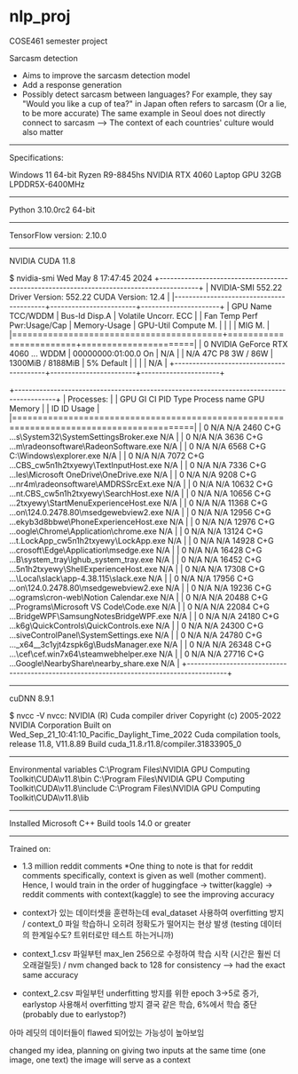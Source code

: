 # nlp_proj

COSE461 semester project

Sarcasm detection
- Aims to improve the sarcasm detection model
- Add a response generation
- Possibly detect sarcasm between languages?
    For example, they say "Would you like a cup of tea?" in Japan often refers to sarcasm (Or a lie, to be more accurate)
    The same example in Seoul does not directly connect to sarcasm --> The context of each countries' culture would also matter

_____________________________________________________________________________________________________

Specifications:

Windows 11 64-bit
Ryzen R9-8845hs
NVIDIA RTX 4060 Laptop GPU
32GB LPDDR5X-6400MHz
_____________________________________________________________________________________________________

Python 3.10.0rc2 64-bit
_____________________________________________________________________________________________________

TensorFlow version: 2.10.0
_____________________________________________________________________________________________________

NVIDIA CUDA 11.8

$ nvidia-smi
Wed May  8 17:47:45 2024
+-----------------------------------------------------------------------------------------+
| NVIDIA-SMI 552.22                 Driver Version: 552.22         CUDA Version: 12.4     |
|-----------------------------------------+------------------------+----------------------+
| GPU  Name                     TCC/WDDM  | Bus-Id          Disp.A | Volatile Uncorr. ECC |
| Fan  Temp   Perf          Pwr:Usage/Cap |           Memory-Usage | GPU-Util  Compute M. |
|                                         |                        |               MIG M. |
|=========================================+========================+======================|
|   0  NVIDIA GeForce RTX 4060 ...  WDDM  |   00000000:01:00.0  On |                  N/A |
| N/A   47C    P8              3W /   86W |    1300MiB /   8188MiB |      5%      Default |
|                                         |                        |                  N/A |
+-----------------------------------------+------------------------+----------------------+
                                                                                
+-----------------------------------------------------------------------------------------+
| Processes:                                                                              |
|  GPU   GI   CI        PID   Type   Process name                              GPU Memory |
|        ID   ID                                                               Usage      |
|=========================================================================================|
|    0   N/A  N/A      2460    C+G   ...s\System32\SystemSettingsBroker.exe      N/A      |
|    0   N/A  N/A      3636    C+G   ...m\radeonsoftware\RadeonSoftware.exe      N/A      |
|    0   N/A  N/A      6568    C+G   C:\Windows\explorer.exe                     N/A      |
|    0   N/A  N/A      7072    C+G   ...CBS_cw5n1h2txyewy\TextInputHost.exe      N/A      |
|    0   N/A  N/A      7336    C+G   ...les\Microsoft OneDrive\OneDrive.exe      N/A      |
|    0   N/A  N/A      9208    C+G   ...nr4m\radeonsoftware\AMDRSSrcExt.exe      N/A      |
|    0   N/A  N/A     10632    C+G   ...nt.CBS_cw5n1h2txyewy\SearchHost.exe      N/A      |
|    0   N/A  N/A     10656    C+G   ...2txyewy\StartMenuExperienceHost.exe      N/A      |
|    0   N/A  N/A     11368    C+G   ...on\124.0.2478.80\msedgewebview2.exe      N/A      |
|    0   N/A  N/A     12956    C+G   ...ekyb3d8bbwe\PhoneExperienceHost.exe      N/A      |
|    0   N/A  N/A     12976    C+G   ...oogle\Chrome\Application\chrome.exe      N/A      |
|    0   N/A  N/A     13124    C+G   ...t.LockApp_cw5n1h2txyewy\LockApp.exe      N/A      |
|    0   N/A  N/A     14928    C+G   ...crosoft\Edge\Application\msedge.exe      N/A      |
|    0   N/A  N/A     16428    C+G   ...B\system_tray\lghub_system_tray.exe      N/A      |
|    0   N/A  N/A     16452    C+G   ...5n1h2txyewy\ShellExperienceHost.exe      N/A      |
|    0   N/A  N/A     17308    C+G   ...\Local\slack\app-4.38.115\slack.exe      N/A      |
|    0   N/A  N/A     17956    C+G   ...on\124.0.2478.80\msedgewebview2.exe      N/A      |
|    0   N/A  N/A     19236    C+G   ...ograms\cron-web\Notion Calendar.exe      N/A      |
|    0   N/A  N/A     20488    C+G   ...Programs\Microsoft VS Code\Code.exe      N/A      |
|    0   N/A  N/A     22084    C+G   ...BridgeWPF\SamsungNotesBridgeWPF.exe      N/A      |
|    0   N/A  N/A     24180    C+G   ...k6g\QuickControls\QuickControls.exe      N/A      |
|    0   N/A  N/A     24300    C+G   ...siveControlPanel\SystemSettings.exe      N/A      |
|    0   N/A  N/A     24780    C+G   ..._x64__3c1yjt4zspk6g\BudsManager.exe      N/A      |
|    0   N/A  N/A     26348    C+G   ...\cef\cef.win7x64\steamwebhelper.exe      N/A      |
|    0   N/A  N/A     27716    C+G   ...Google\NearbyShare\nearby_share.exe      N/A      |
+-----------------------------------------------------------------------------------------+
_____________________________________________________________________________________________________

cuDNN 8.9.1

$ nvcc -V
nvcc: NVIDIA (R) Cuda compiler driver
Copyright (c) 2005-2022 NVIDIA Corporation
Built on Wed_Sep_21_10:41:10_Pacific_Daylight_Time_2022
Cuda compilation tools, release 11.8, V11.8.89
Build cuda_11.8.r11.8/compiler.31833905_0
_____________________________________________________________________________________________________

Environmental variables
C:\Program Files\NVIDIA GPU Computing Toolkit\CUDA\v11.8\bin
C:\Program Files\NVIDIA GPU Computing Toolkit\CUDA\v11.8\include
C:\Program Files\NVIDIA GPU Computing Toolkit\CUDA\v11.8\lib
_____________________________________________________________________________________________________

Installed Microsoft C++ Build tools 14.0 or greater
_____________________________________________________________________________________________________

Trained on:
- 1.3 million reddit comments *One thing to note is that for reddit comments specifically, context is given as well (mother comment). Hence, I would train in the order of huggingface -> twitter(kaggle) -> reddit comments with context(kaggle) to see the improving accuracy

- context가 있는 데이터셋을 훈련하는데 eval_dataset 사용하여 overfitting 방지 / context_0 파일 학습하니 오히려 정확도가 떨어지는 현상 발생 (testing 데이터의 한계일수도? 트위터로만 테스트 하는거니까)

- context_1.csv 파일부턴 max_len 256으로 수정하여 학습 시작 (시간은 훨씬 더 오래걸릴듯) / nvm changed back to 128 for consistency --> had the exact same accuracy

- context_2.csv 파일부턴 underfitting 방지를 위한 epoch 3->5로 증가, earlystop 사용해서 overfitting 방지
결국 같은 학습, 6%에서 학습 중단 (probably due to earlystop?)

아마 레딧의 데이터들이 flawed 되어있는 가능성이 높아보임

changed my idea, planning on giving two inputs at the same time (one image, one text)
the image will serve as a context 
